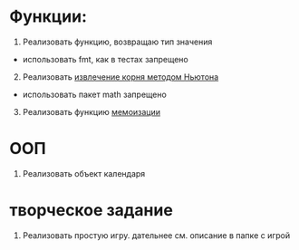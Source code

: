 # Функции:

1. Реализовать функцию, возвращаю тип значения
* использовать fmt, как в тестах запрещено
2. Реализовать [извлечение корня методом Ньютона](https://ru.wikipedia.org/wiki/Алгоритм_нахождения_корня_n-ной_степени)
* использовать пакет math запрещено
3. Реализовать функцию [мемоизации](https://ru.wikipedia.org/wiki/Мемоизация)

# ООП

1. Реализовать объект календаря

# творческое задание

1. Реализовать простую игру. дательнее см. описание в папке с игрой
